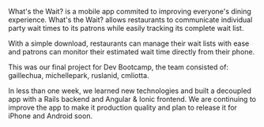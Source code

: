 What's the Wait? is a mobile app commited to improving everyone's dining experience.
What's the Wait? allows restaurants to communicate individual party wait times to its patrons while easily tracking its complete wait list.

With a simple download, restaurants can manage their wait lists with ease and patrons can monitor their estimated wait time directly from their phone.

This was our final project for Dev Bootcamp, the team consisted of: gaillechua, michellepark, ruslanid, cmliotta.

In less than one week, we learned new technologies and built a decoupled app with a Rails backend and Angular & Ionic frontend. We are continuing to improve the app to make it production quality and plan to release it for iPhone and Android soon.
